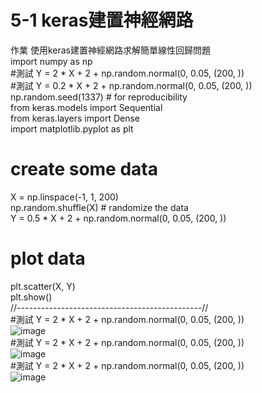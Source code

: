 #  5-1 keras建置神經網路
作業
使用keras建置神經網路求解簡單線性回歸問題  
import numpy as np  
#測試 Y = 2 * X + 2 + np.random.normal(0, 0.05, (200, ))  
#測試 Y = 0.2 * X + 2 + np.random.normal(0, 0.05, (200, ))  
np.random.seed(1337)  # for reproducibility  
from keras.models import Sequential  
from keras.layers import Dense  
import matplotlib.pyplot as plt   
# create some data  
X = np.linspace(-1, 1, 200)  
np.random.shuffle(X)    # randomize the data  
Y = 0.5 * X + 2 + np.random.normal(0, 0.05, (200, ))  
# plot data  
plt.scatter(X, Y)  
plt.show()    
//----------------------------------------------//  
#測試 Y = 2 * X + 2 + np.random.normal(0, 0.05, (200, ))  
![image](https://github.com/SuWeizhe1124/3-19/blob/master/HJJPG.JPG)   
#測試 Y = 2 * X + 2 + np.random.normal(0, 0.05, (200, ))    
![image](https://github.com/SuWeizhe1124/3-19/blob/master/HJJPG.JPG)   
#測試 Y = 2 * X + 2 + np.random.normal(0, 0.05, (200, ))    
![image](https://github.com/SuWeizhe1124/3-19/blob/master/HJJPG.JPG)   
